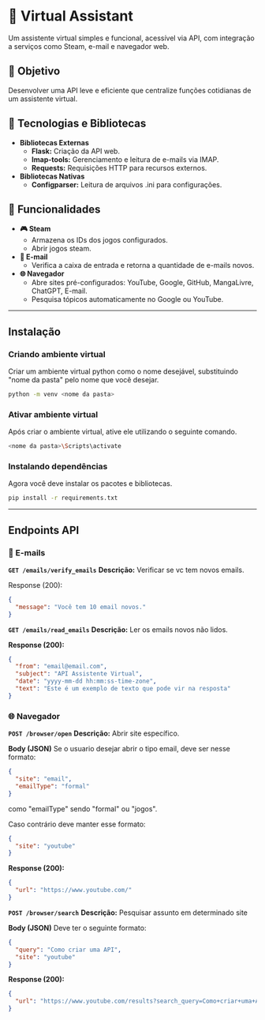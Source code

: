 # 🤖 Virtual Assistant
Um assistente virtual simples e funcional, acessível via API, com integração a serviços como Steam, e-mail e navegador web.

## 🚀 Objetivo
Desenvolver uma API leve e eficiente que centralize funções cotidianas de um assistente virtual.

## 🧰 Tecnologias e Bibliotecas
- **Bibliotecas Externas**
  - **Flask:** Criação da API web.
  - **Imap-tools:** Gerenciamento e leitura de e-mails via IMAP.
  - **Requests:** Requisições HTTP para recursos externos.
- **Bibliotecas Nativas**
  - **Configparser:** Leitura de arquivos .ini para configurações.

## 🎯 Funcionalidades
- **🎮 Steam**
  - Armazena os IDs dos jogos configurados.
  - Abrir jogos steam.
- **📧 E-mail**
  - Verifica a caixa de entrada e retorna a quantidade de e-mails novos.
- **🌐 Navegador**
  - Abre sites pré-configurados: YouTube, Google, GitHub, MangaLivre, ChatGPT, E-mail.
  - Pesquisa tópicos automaticamente no Google ou YouTube.

---

## Instalação
### Criando ambiente virtual
Criar um ambiente virtual python como o nome desejável, substituindo "nome da pasta" pelo nome que você desejar.

```bash
python -m venv <nome da pasta>
```

### Ativar ambiente virtual
Após criar o ambiente virtual, ative ele utilizando o seguinte comando.

```bash
<nome da pasta>\Scripts\activate
```

### Instalando dependências
Agora você deve instalar os pacotes e bibliotecas.

```bash
pip install -r requirements.txt
```

---

## Endpoints API

### 📧 E-mails

**`GET /emails/verify_emails`**
**Descrição:** Verificar se vc tem novos emails.

Response (200):
```json
{
  "message": "Você tem 10 email novos."
}
```

**`GET /emails/read_emails`**
**Descrição:** Ler os emails novos não lidos.

**Response (200):**
```json
{
  "from": "email@email.com",
  "subject": "API Assistente Virtual",
  "date": "yyyy-mm-dd hh:mm:ss-time-zone",
  "text": "Este é um exemplo de texto que pode vir na resposta"
}
```

### 🌐 Navegador

**`POST /browser/open`**
**Descrição:** Abrir site específico.

**Body (JSON)**
Se o usuario desejar abrir o tipo email, deve ser nesse formato:
```json
{
  "site": "email",
  "emailType": "formal"
}
```
como "emailType" sendo "formal" ou "jogos".

Caso contrário deve manter esse formato:
```json
{
  "site": "youtube"
}
```

**Response (200):**
```json
{
  "url": "https://www.youtube.com/"
}
```

**`POST /browser/search`**
**Descrição:** Pesquisar assunto em determinado site

**Body (JSON)**
Deve ter o seguinte formato:
```json
{
  "query": "Como criar uma API",
  "site": "youtube"
}
```

**Response (200):**
```json
{
  "url": "https://www.youtube.com/results?search_query=Como+criar+uma+API"
}
```